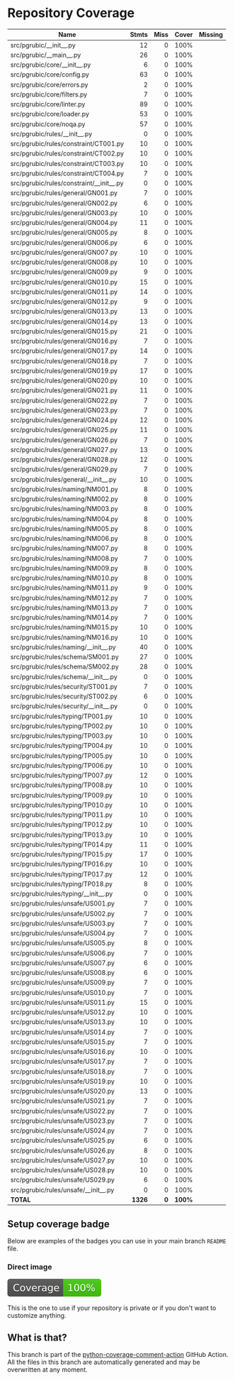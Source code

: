 # Repository Coverage



| Name                                         |    Stmts |     Miss |    Cover |   Missing |
|--------------------------------------------- | -------: | -------: | -------: | --------: |
| src/pgrubic/\_\_init\_\_.py                  |       12 |        0 |     100% |           |
| src/pgrubic/\_\_main\_\_.py                  |       26 |        0 |     100% |           |
| src/pgrubic/core/\_\_init\_\_.py             |        6 |        0 |     100% |           |
| src/pgrubic/core/config.py                   |       63 |        0 |     100% |           |
| src/pgrubic/core/errors.py                   |        2 |        0 |     100% |           |
| src/pgrubic/core/filters.py                  |        7 |        0 |     100% |           |
| src/pgrubic/core/linter.py                   |       89 |        0 |     100% |           |
| src/pgrubic/core/loader.py                   |       53 |        0 |     100% |           |
| src/pgrubic/core/noqa.py                     |       57 |        0 |     100% |           |
| src/pgrubic/rules/\_\_init\_\_.py            |        0 |        0 |     100% |           |
| src/pgrubic/rules/constraint/CT001.py        |       10 |        0 |     100% |           |
| src/pgrubic/rules/constraint/CT002.py        |       10 |        0 |     100% |           |
| src/pgrubic/rules/constraint/CT003.py        |       10 |        0 |     100% |           |
| src/pgrubic/rules/constraint/CT004.py        |        7 |        0 |     100% |           |
| src/pgrubic/rules/constraint/\_\_init\_\_.py |        0 |        0 |     100% |           |
| src/pgrubic/rules/general/GN001.py           |        7 |        0 |     100% |           |
| src/pgrubic/rules/general/GN002.py           |        6 |        0 |     100% |           |
| src/pgrubic/rules/general/GN003.py           |       10 |        0 |     100% |           |
| src/pgrubic/rules/general/GN004.py           |       11 |        0 |     100% |           |
| src/pgrubic/rules/general/GN005.py           |        8 |        0 |     100% |           |
| src/pgrubic/rules/general/GN006.py           |        6 |        0 |     100% |           |
| src/pgrubic/rules/general/GN007.py           |       10 |        0 |     100% |           |
| src/pgrubic/rules/general/GN008.py           |       10 |        0 |     100% |           |
| src/pgrubic/rules/general/GN009.py           |        9 |        0 |     100% |           |
| src/pgrubic/rules/general/GN010.py           |       15 |        0 |     100% |           |
| src/pgrubic/rules/general/GN011.py           |       14 |        0 |     100% |           |
| src/pgrubic/rules/general/GN012.py           |        9 |        0 |     100% |           |
| src/pgrubic/rules/general/GN013.py           |       13 |        0 |     100% |           |
| src/pgrubic/rules/general/GN014.py           |       13 |        0 |     100% |           |
| src/pgrubic/rules/general/GN015.py           |       21 |        0 |     100% |           |
| src/pgrubic/rules/general/GN016.py           |        7 |        0 |     100% |           |
| src/pgrubic/rules/general/GN017.py           |       14 |        0 |     100% |           |
| src/pgrubic/rules/general/GN018.py           |        7 |        0 |     100% |           |
| src/pgrubic/rules/general/GN019.py           |       17 |        0 |     100% |           |
| src/pgrubic/rules/general/GN020.py           |       10 |        0 |     100% |           |
| src/pgrubic/rules/general/GN021.py           |       11 |        0 |     100% |           |
| src/pgrubic/rules/general/GN022.py           |        7 |        0 |     100% |           |
| src/pgrubic/rules/general/GN023.py           |        7 |        0 |     100% |           |
| src/pgrubic/rules/general/GN024.py           |       12 |        0 |     100% |           |
| src/pgrubic/rules/general/GN025.py           |       11 |        0 |     100% |           |
| src/pgrubic/rules/general/GN026.py           |        7 |        0 |     100% |           |
| src/pgrubic/rules/general/GN027.py           |       13 |        0 |     100% |           |
| src/pgrubic/rules/general/GN028.py           |       12 |        0 |     100% |           |
| src/pgrubic/rules/general/GN029.py           |        7 |        0 |     100% |           |
| src/pgrubic/rules/general/\_\_init\_\_.py    |       10 |        0 |     100% |           |
| src/pgrubic/rules/naming/NM001.py            |        8 |        0 |     100% |           |
| src/pgrubic/rules/naming/NM002.py            |        8 |        0 |     100% |           |
| src/pgrubic/rules/naming/NM003.py            |        8 |        0 |     100% |           |
| src/pgrubic/rules/naming/NM004.py            |        8 |        0 |     100% |           |
| src/pgrubic/rules/naming/NM005.py            |        8 |        0 |     100% |           |
| src/pgrubic/rules/naming/NM006.py            |        8 |        0 |     100% |           |
| src/pgrubic/rules/naming/NM007.py            |        8 |        0 |     100% |           |
| src/pgrubic/rules/naming/NM008.py            |        7 |        0 |     100% |           |
| src/pgrubic/rules/naming/NM009.py            |        8 |        0 |     100% |           |
| src/pgrubic/rules/naming/NM010.py            |        8 |        0 |     100% |           |
| src/pgrubic/rules/naming/NM011.py            |        9 |        0 |     100% |           |
| src/pgrubic/rules/naming/NM012.py            |        7 |        0 |     100% |           |
| src/pgrubic/rules/naming/NM013.py            |        7 |        0 |     100% |           |
| src/pgrubic/rules/naming/NM014.py            |        7 |        0 |     100% |           |
| src/pgrubic/rules/naming/NM015.py            |       10 |        0 |     100% |           |
| src/pgrubic/rules/naming/NM016.py            |       10 |        0 |     100% |           |
| src/pgrubic/rules/naming/\_\_init\_\_.py     |       40 |        0 |     100% |           |
| src/pgrubic/rules/schema/SM001.py            |       27 |        0 |     100% |           |
| src/pgrubic/rules/schema/SM002.py            |       28 |        0 |     100% |           |
| src/pgrubic/rules/schema/\_\_init\_\_.py     |        0 |        0 |     100% |           |
| src/pgrubic/rules/security/ST001.py          |        7 |        0 |     100% |           |
| src/pgrubic/rules/security/ST002.py          |        6 |        0 |     100% |           |
| src/pgrubic/rules/security/\_\_init\_\_.py   |        0 |        0 |     100% |           |
| src/pgrubic/rules/typing/TP001.py            |       10 |        0 |     100% |           |
| src/pgrubic/rules/typing/TP002.py            |       10 |        0 |     100% |           |
| src/pgrubic/rules/typing/TP003.py            |       10 |        0 |     100% |           |
| src/pgrubic/rules/typing/TP004.py            |       10 |        0 |     100% |           |
| src/pgrubic/rules/typing/TP005.py            |       10 |        0 |     100% |           |
| src/pgrubic/rules/typing/TP006.py            |       10 |        0 |     100% |           |
| src/pgrubic/rules/typing/TP007.py            |       12 |        0 |     100% |           |
| src/pgrubic/rules/typing/TP008.py            |       10 |        0 |     100% |           |
| src/pgrubic/rules/typing/TP009.py            |       10 |        0 |     100% |           |
| src/pgrubic/rules/typing/TP010.py            |       10 |        0 |     100% |           |
| src/pgrubic/rules/typing/TP011.py            |       10 |        0 |     100% |           |
| src/pgrubic/rules/typing/TP012.py            |       10 |        0 |     100% |           |
| src/pgrubic/rules/typing/TP013.py            |       10 |        0 |     100% |           |
| src/pgrubic/rules/typing/TP014.py            |       11 |        0 |     100% |           |
| src/pgrubic/rules/typing/TP015.py            |       17 |        0 |     100% |           |
| src/pgrubic/rules/typing/TP016.py            |       10 |        0 |     100% |           |
| src/pgrubic/rules/typing/TP017.py            |       12 |        0 |     100% |           |
| src/pgrubic/rules/typing/TP018.py            |        8 |        0 |     100% |           |
| src/pgrubic/rules/typing/\_\_init\_\_.py     |        0 |        0 |     100% |           |
| src/pgrubic/rules/unsafe/US001.py            |        7 |        0 |     100% |           |
| src/pgrubic/rules/unsafe/US002.py            |        7 |        0 |     100% |           |
| src/pgrubic/rules/unsafe/US003.py            |        7 |        0 |     100% |           |
| src/pgrubic/rules/unsafe/US004.py            |        7 |        0 |     100% |           |
| src/pgrubic/rules/unsafe/US005.py            |        8 |        0 |     100% |           |
| src/pgrubic/rules/unsafe/US006.py            |        7 |        0 |     100% |           |
| src/pgrubic/rules/unsafe/US007.py            |        6 |        0 |     100% |           |
| src/pgrubic/rules/unsafe/US008.py            |        6 |        0 |     100% |           |
| src/pgrubic/rules/unsafe/US009.py            |        7 |        0 |     100% |           |
| src/pgrubic/rules/unsafe/US010.py            |        7 |        0 |     100% |           |
| src/pgrubic/rules/unsafe/US011.py            |       15 |        0 |     100% |           |
| src/pgrubic/rules/unsafe/US012.py            |       10 |        0 |     100% |           |
| src/pgrubic/rules/unsafe/US013.py            |       10 |        0 |     100% |           |
| src/pgrubic/rules/unsafe/US014.py            |        7 |        0 |     100% |           |
| src/pgrubic/rules/unsafe/US015.py            |        7 |        0 |     100% |           |
| src/pgrubic/rules/unsafe/US016.py            |       10 |        0 |     100% |           |
| src/pgrubic/rules/unsafe/US017.py            |        7 |        0 |     100% |           |
| src/pgrubic/rules/unsafe/US018.py            |        7 |        0 |     100% |           |
| src/pgrubic/rules/unsafe/US019.py            |       10 |        0 |     100% |           |
| src/pgrubic/rules/unsafe/US020.py            |       13 |        0 |     100% |           |
| src/pgrubic/rules/unsafe/US021.py            |        7 |        0 |     100% |           |
| src/pgrubic/rules/unsafe/US022.py            |        7 |        0 |     100% |           |
| src/pgrubic/rules/unsafe/US023.py            |        7 |        0 |     100% |           |
| src/pgrubic/rules/unsafe/US024.py            |        7 |        0 |     100% |           |
| src/pgrubic/rules/unsafe/US025.py            |        6 |        0 |     100% |           |
| src/pgrubic/rules/unsafe/US026.py            |        8 |        0 |     100% |           |
| src/pgrubic/rules/unsafe/US027.py            |       10 |        0 |     100% |           |
| src/pgrubic/rules/unsafe/US028.py            |       10 |        0 |     100% |           |
| src/pgrubic/rules/unsafe/US029.py            |        6 |        0 |     100% |           |
| src/pgrubic/rules/unsafe/\_\_init\_\_.py     |        0 |        0 |     100% |           |
|                                    **TOTAL** | **1326** |    **0** | **100%** |           |


## Setup coverage badge

Below are examples of the badges you can use in your main branch `README` file.

### Direct image

[![Coverage badge](https://github.com/bolajiwahab/pgrubic/raw/python-coverage-comment-action-data/badge.svg)](https://github.com/bolajiwahab/pgrubic/tree/python-coverage-comment-action-data)

This is the one to use if your repository is private or if you don't want to customize anything.



## What is that?

This branch is part of the
[python-coverage-comment-action](https://github.com/marketplace/actions/python-coverage-comment)
GitHub Action. All the files in this branch are automatically generated and may be
overwritten at any moment.